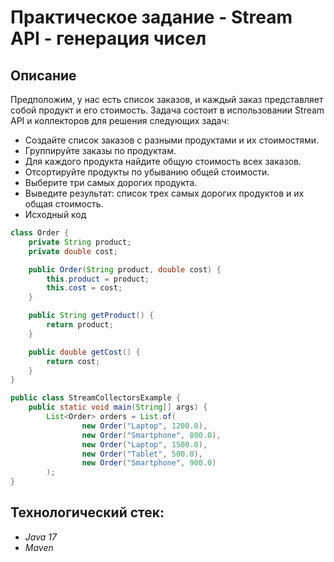 # Практическое задание - Stream API - генерация чисел
## Описание
Предположим, у нас есть список заказов, и каждый заказ представляет собой продукт и его стоимость. Задача состоит в использовании Stream API и коллекторов для решения следующих задач:
- Создайте список заказов с разными продуктами и их стоимостями.
- Группируйте заказы по продуктам.
- Для каждого продукта найдите общую стоимость всех заказов.
- Отсортируйте продукты по убыванию общей стоимости.
- Выберите три самых дорогих продукта.
- Выведите результат: список трех самых дорогих продуктов и их общая стоимость.
- Исходный код
```java
class Order {
    private String product;
    private double cost;

    public Order(String product, double cost) {
        this.product = product;
        this.cost = cost;
    }

    public String getProduct() {
        return product;
    }

    public double getCost() {
        return cost;
    }
}

public class StreamCollectorsExample {
    public static void main(String[] args) {
        List<Order> orders = List.of(
                new Order("Laptop", 1200.0),
                new Order("Smartphone", 800.0),
                new Order("Laptop", 1500.0),
                new Order("Tablet", 500.0),
                new Order("Smartphone", 900.0)
        );
}
```
## Технологический стек:
- *Java 17*
- *Maven*